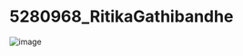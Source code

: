# 5280968\_RitikaGathibandhe



<img src="https://github.com/ritikagathibandhe/5280968/RitikaGathibandhe/blob/main/SDLC/certificate/GreatLearningQuiz.png" alt="image">



